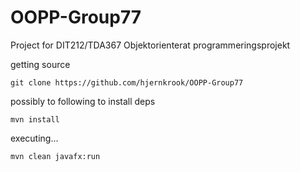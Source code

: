 # OOPP-Group77
Project for DIT212/TDA367 Objektorienterat programmeringsprojekt

getting source
```
git clone https://github.com/hjernkrook/OOPP-Group77
```
possibly to following to install deps 
```
mvn install 
```
executing...
```
mvn clean javafx:run
```

